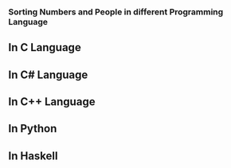 ### Sorting Numbers and People in different Programming Language

## In C Language



## In C# Language


## In C++ Language


## In Python



## In Haskell